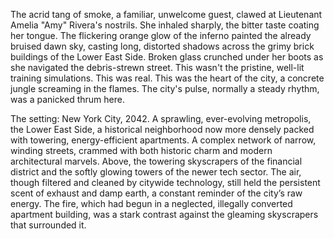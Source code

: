The acrid tang of smoke, a familiar, unwelcome guest, clawed at Lieutenant Amelia "Amy"  Rivera's nostrils.  She inhaled sharply, the bitter taste coating her tongue.  The flickering orange glow of the inferno painted the already bruised dawn sky, casting long, distorted shadows across the grimy brick buildings of the Lower East Side.  Broken glass crunched under her boots as she navigated the debris-strewn street.  This wasn't the pristine, well-lit training simulations. This was real.  This was the heart of the city, a concrete jungle screaming in the flames.  The city's pulse, normally a steady rhythm, was a panicked thrum here.

The setting:  New York City, 2042.  A sprawling, ever-evolving metropolis, the Lower East Side, a historical neighborhood now more densely packed with towering, energy-efficient apartments.  A complex network of narrow, winding streets, crammed with both historic charm and modern architectural marvels.  Above, the towering skyscrapers of the financial district and the softly glowing towers of the newer tech sector.  The air, though filtered and cleaned by citywide technology, still held the persistent scent of exhaust and damp earth, a constant reminder of the city’s raw energy.  The fire, which had begun in a neglected, illegally converted apartment building, was a stark contrast against the gleaming skyscrapers that surrounded it.
